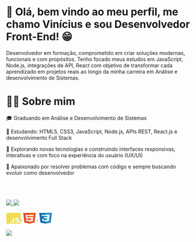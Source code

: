# 👋 Olá, bem vindo ao meu perfil, me chamo Vinícius e sou Desenvolvedor Front-End! 😁

Desenvolvedor em formação, comprometido em criar soluções modernas, funcionais e com propósitos.
Tenho focado meus estudos em JavaScript, Node.js, integrações de API, React com objetivo de transformar cada aprendizado em projetos reais ao longo da minha carreira em Análise e desenvolvimento de Sistemas.


# 👨‍💻 Sobre mim

   🎓 Graduando em Análise e Desenvolvimento de Sistemas

   🧠 Estudando: HTML5, CSS3, JavaScript, Node.js, APIs REST, React.js e desenvolvimento Full Stack

   🚀 Explorando novas tecnologias e construindo interfaces responsivas, interativas e com foco na experiência do usuário (UX/UI)

   🔧 Apaixonado por resolver problemas com código e sempre buscando evoluir como desenvolvedor

   
<br>
<br>
<br>

 <div>
   <a href="https://github.com/vinicius-griebler">
   <img height="180em" src="https://github-readme-stats.vercel.app/api?username=vinicius-griebler&show_icons=true&theme=tokyonight&include_all_commits=true&count_private=true"/>
   <img height="180em" src="https://github-readme-stats.vercel.app/api/top-langs/?username=vinicius-griebler&layout=compact&langs_count=6&theme=tokyonight"/>
</div>
    
<div style="display: inline_block"><br>
  <img align="center" alt="Js" height="30" width="40" src="https://raw.githubusercontent.com/devicons/devicon/master/icons/javascript/javascript-plain.svg">
  <img align="center" alt="HTML" height="30" width="40" src="https://raw.githubusercontent.com/devicons/devicon/master/icons/html5/html5-original.svg">
  <img align="center" alt="CSS" height="30" width="40" src="https://raw.githubusercontent.com/devicons/devicon/master/icons/css3/css3-original.svg">
</div>
 
<br>
 
 
<div> 
  <a href="https://www.linkedin.com/in/vin%C3%ADcius-griebler-05b4a4282/" target="_blank"><img src="https://img.shields.io/badge/-LinkedIn-%230077B5?style=for-the-badge&logo=linkedin&logoColor=white" target="_blank"></a>
</div>
